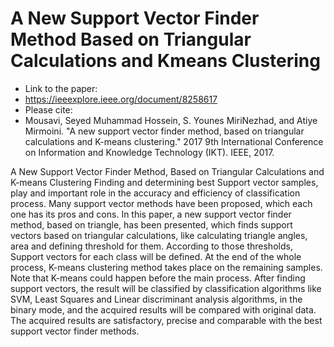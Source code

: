 # A New Support Vector Finder Method Based on Triangular Calculations and Kmeans Clustering

- Link to the paper:
- https://ieeexplore.ieee.org/document/8258617
- Please cite:
- Mousavi, Seyed Muhammad Hossein, S. Younes MiriNezhad, and Atiye Mirmoini. "A new support vector finder method, based on triangular calculations and K-means clustering." 2017 9th International Conference on Information and Knowledge Technology (IKT). IEEE, 2017.

A New Support Vector Finder Method, Based on Triangular Calculations and K-means Clustering 
Finding and determining best Support vector samples, play and important role in the accuracy and efficiency of classification process. Many support vector methods have been proposed, which each one has its pros and cons. In this paper, a new support vector finder method, based on triangle, has been presented, which finds support vectors based on triangular calculations, like calculating triangle angles, area and defining threshold for them. According to those thresholds, Support vectors for each class will be defined. At the end of the whole process, K-means clustering method takes place on the remaining samples. Note that K-means could happen before the main process. After finding support vectors, the result will be classified by classification algorithms like SVM, Least Squares and Linear discriminant analysis algorithms, in the binary mode, and the acquired results will be compared with original data. The acquired results are satisfactory, precise and comparable with the best support vector finder methods.
